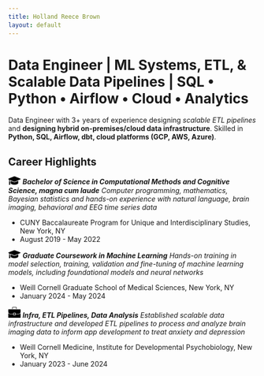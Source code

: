 ```yaml
---
title: Holland Reece Brown
layout: default
---
```


# Data Engineer | ML Systems, ETL, & Scalable Data Pipelines | SQL • Python • Airflow • Cloud • Analytics
Data Engineer with 3+ years of experience designing _scalable ETL pipelines_ and __designing hybrid on-premises/cloud data 
infrastructure__. Skilled in __Python, SQL, Airflow, dbt, cloud platforms (GCP, AWS, Azure)__. 

## Career Highlights
<img src="images/grad-cap.png" alt="School" width="25"> **_Bachelor of Science in Computational Methods and Cognitive Science, magna cum laude_**
*Computer programming, mathematics, Bayesian statistics and hands-on experience with natural language, brain imaging, behavioral and EEG time series data*
- CUNY Baccalaureate Program for Unique and Interdisciplinary Studies, New York, NY
- August 2019 - May 2022

<img src="images/grad-cap.png" alt="School" width="25"> **_Graduate Coursework in Machine Learning_**
*Hands-on training in model selection, training, validation and fine-tuning of machine learning models, including foundational models and neural networks*
- Weill Cornell Graduate School of Medical Sciences, New York, NY
- January 2024 - May 2024

<img src="images/briefcase.jpg" alt="Work" width="25"> **_Infra, ETL Pipelines, Data Analysis_**
*Established scalable data infrastructure and developed ETL pipelines to process and analyze brain imaging data to inform app development to treat anxiety and depression*
- Weill Cornell Medicine, Institute for Developmental Psychobiology, New York, NY
- January 2023 - June 2024
